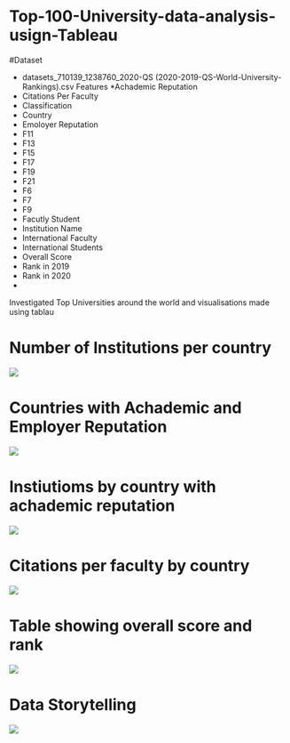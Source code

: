 # Top-100-University-data-analysis-usign-Tableau
#Dataset 
* datasets_710139_1238760_2020-QS (2020-2019-QS-World-University-Rankings).csv
Features
*Achademic Reputation
* Citations Per Faculty
* Classification
* Country
* Emoloyer Reputation
* F11
* F13
* F15
* F17
* F19
* F21
* F6
* F7
* F9
* Facutly Student
* Institution Name
* International Faculty
* International Students
* Overall Score
* Rank in 2019
* Rank in 2020
*  
Investigated Top Universities around the world and visualisations made using tablau
 # Number of Institutions per country
 <img src = "https://github.com/Hrishikesh0512/Images/blob/main/100.png">
 
 # Countries with Achademic and Employer Reputation
  <img src = "https://github.com/Hrishikesh0512/Images/blob/main/106.png">
  
 # Instiutioms by country with achademic reputation 
  <img src = "https://github.com/Hrishikesh0512/Images/blob/main/102.png">
  
 # Citations per faculty by country
 <img src = "https://github.com/Hrishikesh0512/Images/blob/main/103.png">
 
 # Table showing overall score and rank
  <img src = "https://github.com/Hrishikesh0512/Images/blob/main/104.png">
  
 # Data Storytelling
  <img src = "https://github.com/Hrishikesh0512/Images/blob/main/105.png">
